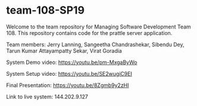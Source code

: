 # team-108-SP19
Welcome to the team repository for Managing Software Development Team 108.
This repository contains code for the prattle server application. 

Team members:
Jerry Lanning,
Sangeetha Chandrashekar,
Sibendu Dey,
Tarun Kumar Attayampatty Sekar,
Virat Goradia

System Demo video:
https://youtu.be/pm-MxgaByWo

System Setup video:
https://youtu.be/SE2wugiC9EI

Final Presentation:
https://youtu.be/8Zgmb9y2zHI

Link to live system:
144.202.9.127
